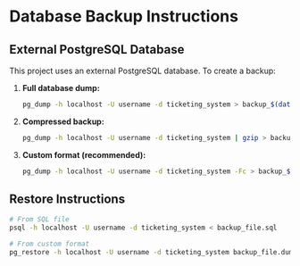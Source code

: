 # Database Backup Instructions

## External PostgreSQL Database
This project uses an external PostgreSQL database. To create a backup:

1. **Full database dump:**
   ```bash
   pg_dump -h localhost -U username -d ticketing_system > backup_$(date +%Y%m%d_%H%M%S).sql
   ```

2. **Compressed backup:**
   ```bash
   pg_dump -h localhost -U username -d ticketing_system | gzip > backup_$(date +%Y%m%d_%H%M%S).sql.gz
   ```

3. **Custom format (recommended):**
   ```bash
   pg_dump -h localhost -U username -d ticketing_system -Fc > backup_$(date +%Y%m%d_%H%M%S).dump
   ```

## Restore Instructions
```bash
# From SQL file
psql -h localhost -U username -d ticketing_system < backup_file.sql

# From custom format
pg_restore -h localhost -U username -d ticketing_system backup_file.dump
```

